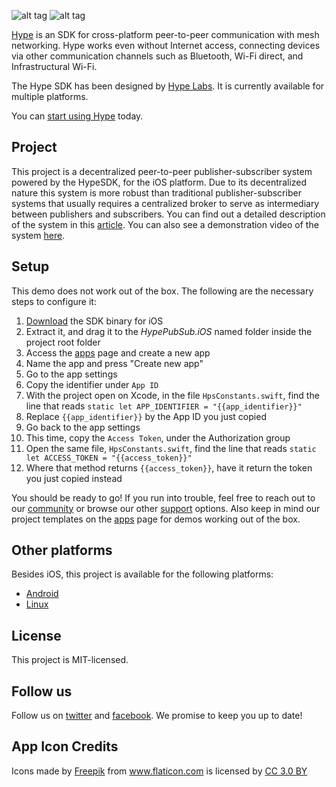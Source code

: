![alt tag](https://hypelabs.io/static/img/NQMAnSZ.jpg)
![alt tag](https://hypelabs.io/static/img/logo200x.png)

[Hype](https://hypelabs.io/?r=10) is an SDK for cross-platform peer-to-peer communication with mesh networking. Hype works even without Internet access, connecting devices via other communication channels such as Bluetooth, Wi-Fi direct, and Infrastructural Wi-Fi.

The Hype SDK has been designed by [Hype Labs](http://hypelabs.io/?r=10). It is currently available for multiple platforms.

You can [start using Hype](http://hypelabs.io/?r=10) today.

## Project

This project is a decentralized peer-to-peer publisher-subscriber system powered by the HypeSDK, for the iOS platform. Due to its decentralized nature this system is more robust than traditional publisher-subscriber systems that usually requires a centralized broker to serve as intermediary between publishers and subscribers. You can find out a detailed description of the system in this [article](https://medium.com/@hypelabs.io). You can also see a demonstration video of the system [here](https://www.youtube.com/watch?v=2fMwe3q1NYc&t=2s).

## Setup

This demo does not work out of the box. The following are the necessary steps to configure it:

 1. [Download](https://hypelabs.io/downloads/?r=9) the SDK binary for iOS
 2. Extract it, and drag it to the *HypePubSub.iOS* named folder inside the project root folder
 3. Access the [apps](https://hypelabs.io/apps/?r=9) page and create a new app
 4. Name the app and press "Create new app"
 5. Go to the app settings
 6. Copy the identifier under `App ID`
 7. With the project open on Xcode, in the file `HpsConstants.swift`, find the line that reads `static let APP_IDENTIFIER = "{{app_identifier}}"`
 8. Replace `{{app_identifier}}` by the App ID you just copied
 9. Go back to the app settings
 10. This time, copy the `Access Token`, under the Authorization group
 11. Open the same file, `HpsConstants.swift`, find the line that reads `static let ACCESS_TOKEN = "{{access_token}}"`
 12. Where that method returns `{{access_token}}`, have it return the token you just copied instead

You should be ready to go! If you run into trouble, feel free to reach out to our [community](https://hypelabs.io/community/?r=9) or browse our other [support](https://hypelabs.io/support/?r=9) options. Also keep in mind our project templates on the [apps](https://hypelabs.io/apps/?r=9) page for demos working out of the box.

## Other platforms

Besides iOS, this project is available for the following platforms:

- [Android](https://github.com/Hype-Labs/pubsub.android) <br>
- [Linux](https://github.com/Hype-Labs/pubsub.linux)

## License

This project is MIT-licensed.

## Follow us

Follow us on [twitter](http://www.twitter.com/hypelabstech) and [facebook](http://www.facebook.com/hypelabs.io). We promise to keep you up to date!


## App Icon Credits

<div>Icons made by <a href="http://www.freepik.com" title="Freepik">Freepik</a> from <a href="https://www.flaticon.com/" title="Flaticon">www.flaticon.com</a> is licensed by <a href="http://creativecommons.org/licenses/by/3.0/" title="Creative Commons BY 3.0" target="_blank">CC 3.0 BY</a></div>